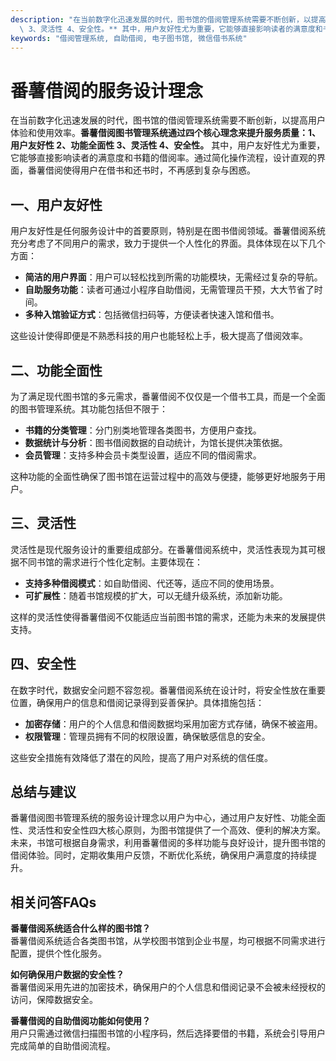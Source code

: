 ```yaml
---
description: "在当前数字化迅速发展的时代，图书馆的借阅管理系统需要不断创新，以提高用户体验和使用效率。**番薯借阅图书管理系统通过四个核心理念来提升服务质量：1、用户友好性 2、功能全面性\
  \ 3、灵活性 4、安全性。** 其中，用户友好性尤为重要，它能够直接影响读者的满意度和书籍的借阅率。通过简化操作流程，设计直观的界面，番薯借阅使得用户在借书和还书时，不再感到复杂与困惑。"
keywords: "借阅管理系统, 自助借阅, 电子图书馆, 微信借书系统"
---
```

# 番薯借阅的服务设计理念

在当前数字化迅速发展的时代，图书馆的借阅管理系统需要不断创新，以提高用户体验和使用效率。**番薯借阅图书管理系统通过四个核心理念来提升服务质量：1、用户友好性 2、功能全面性 3、灵活性 4、安全性。** 其中，用户友好性尤为重要，它能够直接影响读者的满意度和书籍的借阅率。通过简化操作流程，设计直观的界面，番薯借阅使得用户在借书和还书时，不再感到复杂与困惑。

## **一、用户友好性**

用户友好性是任何服务设计中的首要原则，特别是在图书借阅领域。番薯借阅系统充分考虑了不同用户的需求，致力于提供一个人性化的界面。具体体现在以下几个方面：

- **简洁的用户界面**：用户可以轻松找到所需的功能模块，无需经过复杂的导航。
- **自助服务功能**：读者可通过小程序自助借阅，无需管理员干预，大大节省了时间。
- **多种入馆验证方式**：包括微信扫码等，方便读者快速入馆和借书。

这些设计使得即便是不熟悉科技的用户也能轻松上手，极大提高了借阅效率。

## **二、功能全面性**

为了满足现代图书馆的多元需求，番薯借阅不仅仅是一个借书工具，而是一个全面的图书管理系统。其功能包括但不限于：

- **书籍的分类管理**：分门别类地管理各类图书，方便用户查找。
- **数据统计与分析**：图书借阅数据的自动统计，为馆长提供决策依据。
- **会员管理**：支持多种会员卡类型设置，适应不同的借阅需求。

这种功能的全面性确保了图书馆在运营过程中的高效与便捷，能够更好地服务于用户。

## **三、灵活性**

灵活性是现代服务设计的重要组成部分。在番薯借阅系统中，灵活性表现为其可根据不同书馆的需求进行个性化定制。主要体现在：

- **支持多种借阅模式**：如自助借阅、代还等，适应不同的使用场景。
- **可扩展性**：随着书馆规模的扩大，可以无缝升级系统，添加新功能。

这样的灵活性使得番薯借阅不仅能适应当前图书馆的需求，还能为未来的发展提供支持。

## **四、安全性**

在数字时代，数据安全问题不容忽视。番薯借阅系统在设计时，将安全性放在重要位置，确保用户的信息和借阅记录得到妥善保护。具体措施包括：

- **加密存储**：用户的个人信息和借阅数据均采用加密方式存储，确保不被盗用。
- **权限管理**：管理员拥有不同的权限设置，确保敏感信息的安全。

这些安全措施有效降低了潜在的风险，提高了用户对系统的信任度。

## **总结与建议**

番薯借阅图书管理系统的服务设计理念以用户为中心，通过用户友好性、功能全面性、灵活性和安全性四大核心原则，为图书馆提供了一个高效、便利的解决方案。未来，书馆可根据自身需求，利用番薯借阅的多样功能与良好设计，提升图书馆的借阅体验。同时，定期收集用户反馈，不断优化系统，确保用户满意度的持续提升。

## 相关问答FAQs

**番薯借阅系统适合什么样的图书馆？**  
番薯借阅系统适合各类图书馆，从学校图书馆到企业书屋，均可根据不同需求进行配置，提供个性化服务。

**如何确保用户数据的安全性？**  
番薯借阅采用先进的加密技术，确保用户的个人信息和借阅记录不会被未经授权的访问，保障数据安全。

**番薯借阅的自助借阅功能如何使用？**  
用户只需通过微信扫描图书馆的小程序码，然后选择要借的书籍，系统会引导用户完成简单的自助借阅流程。
